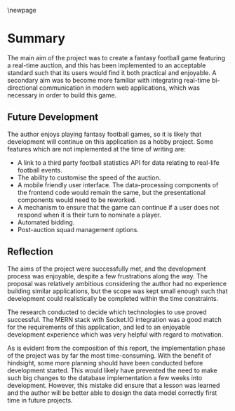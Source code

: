\newpage
# Summary

The main aim of the project was to create a fantasy football game featuring a real-time auction, and this has been implemented to an acceptable standard such that its users would find it both practical and enjoyable. A secondary aim was to become more familiar with integrating real-time bi-directional communication in modern web applications, which was necessary in order to build this game.

## Future Development

The author enjoys playing fantasy football games, so it is likely that development will continue on this application as a hobby project. Some features which are not implemented at the time of writing are:

* A link to a third party football statistics API for data relating to real-life football events.
* The ability to customise the speed of the auction.
* A mobile friendly user interface. The data-processing components of the frontend code would remain the same, but the presentational components would need to be reworked.
* A mechanism to ensure that the game can continue if a user does not respond when it is their turn to nominate a player.
* Automated bidding.
* Post-auction squad management options.

## Reflection

The aims of the project were successfully met, and the development process was enjoyable, despite a few frustrations along the way. The proposal was relatively ambitious considering the author had no experience building similar applications, but the scope was kept small enough such that development could realistically be completed within the time constraints.

The research conducted to decide which technologies to use proved successful. The MERN stack with Socket.IO integration was a good match for the requirements of this application, and led to an enjoyable development experience which was very helpful with regard to motivation.

As is evident from the composition of this report, the implementation phase of the project was by far the most time-consuming. With the benefit of hindsight, some more planning should have been conducted before development started. This would likely have prevented the need to make such big changes to the database implementation a few weeks into development. However, this mistake did ensure that a lesson was learned and the author will be better able to design the data model correctly first time in future projects.
